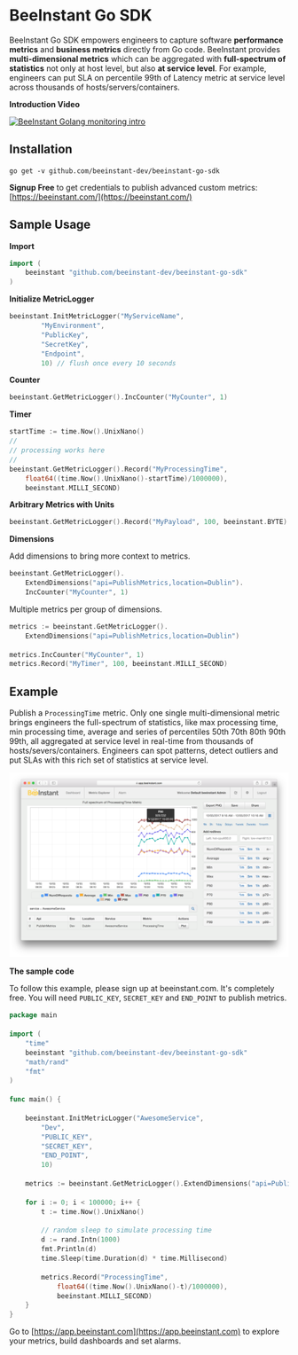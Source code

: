 # BeeInstant Go SDK
BeeInstant Go SDK empowers engineers to capture software **performance metrics** and **business metrics** directly from Go code. BeeInstant provides **multi-dimensional metrics** which can be aggregated with **full-spectrum of statistics** not only at host level, but also **at service level**. For example, engineers can put SLA on percentile 99th of Latency metric at service level across thousands of hosts/servers/containers.

**Introduction Video**

[![BeeInstant Golang monitoring intro](https://img.youtube.com/vi/jEpEtHz65Pk/0.jpg)](https://www.youtube.com/watch?v=jEpEtHz65Pk)

## Installation
```
go get -v github.com/beeinstant-dev/beeinstant-go-sdk
```

**Signup Free** to get credentials to publish advanced custom metrics: [https://beeinstant.com/](https://beeinstant.com/)

## Sample Usage

**Import**
```go
import (
    beeinstant "github.com/beeinstant-dev/beeinstant-go-sdk"
)
```

**Initialize MetricLogger**
```go
beeinstant.InitMetricLogger("MyServiceName",
        "MyEnvironment",
        "PublicKey",
        "SecretKey",
        "Endpoint",
        10) // flush once every 10 seconds
```

**Counter**
```go
beeinstant.GetMetricLogger().IncCounter("MyCounter", 1)
```

**Timer**
```go
startTime := time.Now().UnixNano()
//
// processing works here
//
beeinstant.GetMetricLogger().Record("MyProcessingTime",
    float64((time.Now().UnixNano()-startTime)/1000000),
    beeinstant.MILLI_SECOND)
```

**Arbitrary Metrics with Units**
```go
beeinstant.GetMetricLogger().Record("MyPayload", 100, beeinstant.BYTE)
```

**Dimensions**

Add dimensions to bring more context to metrics.
```go
beeinstant.GetMetricLogger().
    ExtendDimensions("api=PublishMetrics,location=Dublin").
    IncCounter("MyCounter", 1)
```

Multiple metrics per group of dimensions.
```go
metrics := beeinstant.GetMetricLogger().
    ExtendDimensions("api=PublishMetrics,location=Dublin")
    
metrics.IncCounter("MyCounter", 1)
metrics.Record("MyTimer", 100, beeinstant.MILLI_SECOND)
```

## Example
Publish a `ProcessingTime` metric. Only one single multi-dimensional metric brings engineers the full-spectrum of statistics, like max processing time, min processing time, average and series of percentiles 50th 70th 80th 90th 99th, all aggregated at service level in real-time from thousands of hosts/severs/containers. Engineers can spot patterns, detect outliers and put SLAs with this rich set of statistics at service level.

![BeeInstant Go Screenshot](Example-BeeInstant-Go-Screenshot.png)

**The sample code**

To follow this example, please sign up at beeinstant.com. It's completely free. You will need `PUBLIC_KEY`, `SECRET_KEY` and `END_POINT` to publish metrics.

```go
package main

import (
    "time"
    beeinstant "github.com/beeinstant-dev/beeinstant-go-sdk"
    "math/rand"
    "fmt"
)

func main() {

    beeinstant.InitMetricLogger("AwesomeService",
        "Dev",
        "PUBLIC_KEY",
        "SECRET_KEY",
        "END_POINT", 
        10)

    metrics := beeinstant.GetMetricLogger().ExtendDimensions("api=PublishMetrics,location=Dublin")

    for i := 0; i < 100000; i++ {
        t := time.Now().UnixNano()

        // random sleep to simulate processing time
        d := rand.Intn(1000)
        fmt.Println(d)
        time.Sleep(time.Duration(d) * time.Millisecond)

        metrics.Record("ProcessingTime",
            float64((time.Now().UnixNano()-t)/1000000),
            beeinstant.MILLI_SECOND)
    }
}
```

Go to [https://app.beeinstant.com](https://app.beeinstant.com) to explore your metrics, build dashboards and set alarms.
